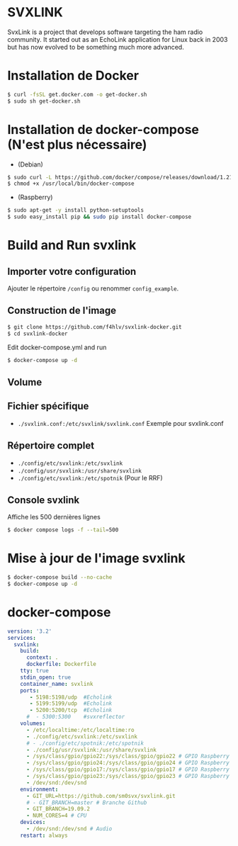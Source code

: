# SVXLINK #

SvxLink is a project that develops software targeting the ham radio community. It started out as an EchoLink application for Linux back in 2003 but has now evolved to be something much more advanced.

# Installation de Docker

```sh
$ curl -fsSL get.docker.com -o get-docker.sh
$ sudo sh get-docker.sh
```

# Installation de docker-compose **(N'est plus nécessaire)**

- (Debian)

```sh
$ sudo curl -L https://github.com/docker/compose/releases/download/1.21.0/docker-compose-$(uname -s)-$(uname -m) -o /usr/local/bin/docker-compose
$ chmod +x /usr/local/bin/docker-compose
```

* (Raspberry)

```sh
$ sudo apt-get -y install python-setuptools
$ sudo easy_install pip && sudo pip install docker-compose
```

# Build and Run svxlink
## Importer votre configuration

Ajouter le répertoire `/config` ou renommer `config_example`.

## Construction de l'image

```bash
$ git clone https://github.com/f4hlv/svxlink-docker.git
$ cd svxlink-docker
```

Edit docker-compose.yml and run

```sh
$ docker-compose up -d
```
## Volume
## Fichier spécifique
- `./svxlink.conf:/etc/svxlink/svxlink.conf` Exemple pour svxlink.conf
## Répertoire complet
- `./config/etc/svxlink:/etc/svxlink`
- `./config/usr/svxlink:/usr/share/svxlink`
- `./config/etc/svxlink:/etc/spotnik` (Pour le RRF)

## Console svxlink
Affiche les 500 dernières lignes
```sh
$ docker compose logs -f --tail=500
```

# Mise à jour de l'image svxlink

```sh
$ docker-compose build --no-cache
$ docker-compose up -d
```

# docker-compose

```yml
version: '3.2'
services:
  svxlink:
    build:
      context: .
      dockerfile: Dockerfile
    tty: true
    stdin_open: true
    container_name: svxlink
    ports:
       - 5198:5198/udp  #Echolink
       - 5199:5199/udp  #Echolink
       - 5200:5200/tcp  #Echolink
      #  - 5300:5300    #svxreflector
    volumes:
      - /etc/localtime:/etc/localtime:ro
      - ./config/etc/svxlink:/etc/svxlink
      # - ./config/etc/spotnik:/etc/spotnik
      - ./config/usr/svxlink:/usr/share/svxlink
      - /sys/class/gpio/gpio22:/sys/class/gpio/gpio22 # GPIO Raspberry
      - /sys/class/gpio/gpio24:/sys/class/gpio/gpio24 # GPIO Raspberry
      - /sys/class/gpio/gpio17:/sys/class/gpio/gpio17 # GPIO Raspberry
      - /sys/class/gpio/gpio23:/sys/class/gpio/gpio23 # GPIO Raspberry
      - /dev/snd:/dev/snd
    environment:
      - GIT_URL=https://github.com/sm0svx/svxlink.git
      # - GIT_BRANCH=master # Branche Github
      - GIT_BRANCH=19.09.2
      - NUM_CORES=4 # CPU 
    devices:
      - /dev/snd:/dev/snd # Audio
    restart: always
```
